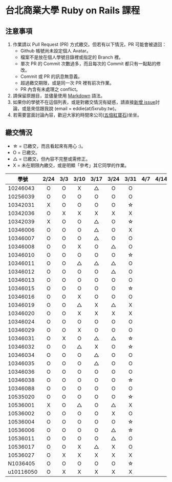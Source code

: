 # 台北商業大學 Ruby on Rails 課程

## 注意事項

1. 作業請以 Pull Request (PR) 方式繳交。但若有以下情況，PR 可能會被退回：
   * Github 帳號尚未設定個人 Avatar。
   * 檔案不是放在個人學號目錄裡或指定的 Branch 裡。
   * 單次 PR 的 Commit 次數過多，而且每次的 Commit 都只有一點點的修改。
   * Commit 或 PR 的訊息無意義。
   * 超過繳交期限，或是同一次 PR 裡有前次作業。
   * PR 內含有未處理之 conflict。
2. 請保留原題目，並儘量使用 [Markdown](http://daringfireball.net/projects/markdown/) 語法。
3. 如果你的學號不在這個列表，或是對繳交情況有疑惑，請直接[新增 issue](https://github.com/kaochenlong/ntub_homework/issues/new)討論，或是來信跟我說 (email = eddie(at)5xruby.tw)。
4. 若需要當面討論內容，歡迎大家約時間來公司([五倍紅寶石](https://5xruby.tw/))坐坐。

## 繳交情況

* ☆ = 已繳交，而且看起來有用心 :)。
* O = 已繳交。
* △ = 已繳交，但內容不完整或需修正。
* X = 未在期限內繳交，或是明顯「參考」其它同學的作業。

| 學號      | 2/24 | 3/3 | 3/10 | 3/17 | 3/24 | 3/31 | 4/7 | 4/14 |
| --------- |:----:|:---:|:----:|:----:|:----:|:----:|:---:|:----:|
| 10246043  |  O   |  O  |  X   |  △   |  O   |  O   |     |      |
| 10256039  |  O   |  O  |  O   |  O   |  O   |  O   |     |      |
| 10342031  |  X   |  O  |  O   |  O   |  O   |  ☆   |     |      |
| 10342036  |  O   |  X  |  X   |  X   |  X   |  X   |     |      |
| 10342039  |  X   |  O  |  O   |  △   |  O   |  ☆   |     |      |
| 10346006  |  O   |  O  |  O   |  △   |  O   |  X   |     |      |
| 10346007  |  O   |  O  |  O   |  △   |  O   |  O   |     |      |
| 10346008  |  O   |  O  |  X   |  O   |  △   |  O   |     |      |
| 10346010  |  O   |  O  |  O   |  O   |  O   |  ☆   |     |      |
| 10346011  |  O   |  O  |  △   |  △   |  △   |  O   |     |      |
| 10346012  |  O   |  O  |  O   |  O   |  △   |  O   |     |      |
| 10346013  |  O   |  O  |  O   |  O   |  O   |  O   |     |      |
| 10346015  |  O   |  O  |  O   |  O   |  O   |  ☆   |     |      |
| 10346016  |  O   |  O  |  X   |  O   |  O   |  O   |     |      |
| 10346019  |  O   |  O  |  △   |  X   |  △   |  X   |     |      |
| 10346020  |  O   |  O  |  X   |  X   |  X   |  X   |     |      |
| 10346024  |  O   |  O  |  O   |  O   |  O   |  O   |     |      |
| 10346029  |  O   |  O  |  X   |  O   |  O   |  O   |     |      |
| 10346031  |  O   |  X  |  O   |  △   |  △   |  ☆   |     |      |
| 10346032  |  O   |  O  |  △   |  X   |  O   |  ☆   |     |      |
| 10346034  |  O   |  O  |  O   |  △   |  O   |  O   |     |      |
| 10346035  |  O   |  O  |  O   |  △   |  O   |  O   |     |      |
| 10346036  |  O   |  O  |  O   |  O   |  O   |  O   |     |      |
| 10346038  |  O   |  O  |  O   |  O   |  O   |  ☆   |     |      |
| 10346088  |  O   |  O  |  O   |  O   |  O   |  O   |     |      |
| 10535020  |  O   |  O  |  O   |  O   |  O   |  ☆   |     |      |
| 10536001  |  X   |  O  |  △   |  O   |  △   |  X   |     |      |
| 10536002  |  O   |  O  |  O   |  O   |  X   |  O   |     |      |
| 10536004  |  O   |  O  |  O   |  O   |  O   |  ☆   |     |      |
| 10536006  |  O   |  O  |  O   |  O   |  △   |  ☆   |     |      |
| 10536011  |  O   |  O  |  O   |  O   |  △   |  O   |     |      |
| 10536017  |  O   |  O  |  X   |  △   |  X   |  O   |     |      |
| 10536027  |  O   |  X  |  X   |  X   |  X   |  X   |     |      |
| N1036405  |  O   |  O  |  O   |  O   |  O   |  ☆   |     |      |
| u10116050 |  O   |  X  |  X   |  X   |  X   |  X   |     |      |

